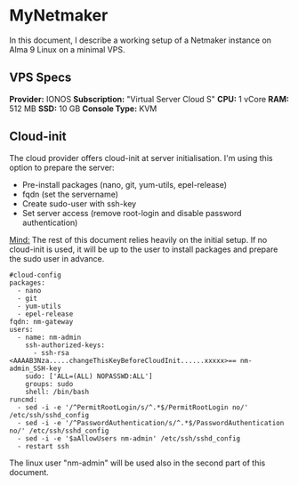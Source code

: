 # MyNetmaker

In this document, I describe a working setup of a Netmaker instance on Alma 9 Linux on a minimal VPS.

## VPS Specs

**Provider:** IONOS
**Subscription:** "Virtual Server Cloud S"
**CPU:** 1 vCore
**RAM:** 512 MB
**SSD:** 10 GB
**Console Type:** KVM

## Cloud-init

The cloud provider offers cloud-init at server initialisation. I'm using this option to prepare the server:

* Pre-install packages (nano, git, yum-utils, epel-release)
* fqdn (set the servername)
* Create sudo-user with ssh-key
* Set server access (remove root-login and disable password authentication)

<u>Mind:</u> The rest of this document relies heavily on the initial setup. If no cloud-init is used, it will be up to the user to install packages and prepare the sudo user in advance.

```
#cloud-config
packages:
  - nano
  - git
  - yum-utils
  - epel-release
fqdn: nm-gateway
users:
  - name: nm-admin
    ssh-authorized-keys:
      - ssh-rsa <AAAAB3Nza.....changeThisKeyBeforeCloudInit......xxxxx>== nm-admin_SSH-key
    sudo: ['ALL=(ALL) NOPASSWD:ALL']
    groups: sudo
    shell: /bin/bash
runcmd:
  - sed -i -e '/^PermitRootLogin/s/^.*$/PermitRootLogin no/' /etc/ssh/sshd_config
  - sed -i -e '/^PasswordAuthentication/s/^.*$/PasswordAuthentication no/' /etc/ssh/sshd_config
  - sed -i -e '$aAllowUsers nm-admin' /etc/ssh/sshd_config
  - restart ssh
```
  
  The linux user "nm-admin" will be used also in the second part of this document.
  
  

